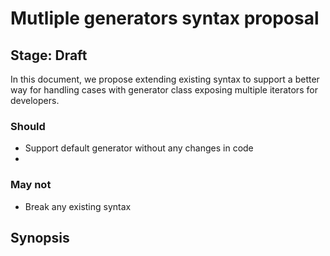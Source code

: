 Mutliple generators syntax proposal
===

Stage: Draft
---

In this document, we propose extending existing syntax to support a better way for handling cases with generator class exposing multiple iterators for developers.

### Should
* Support default generator without any changes in code
*

### May not
* Break any existing syntax

Synopsis
---